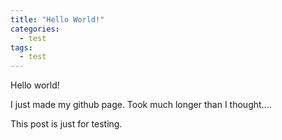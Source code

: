 ```yaml
---
title: "Hello World!"
categories:
  - test
tags:
  - test
---
```


Hello world!

I just made my github page. Took much longer than I thought....

This post is just for testing. 